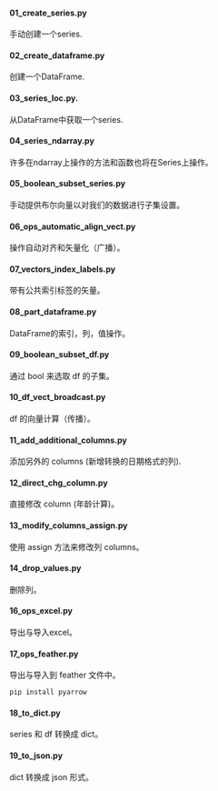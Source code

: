 #### 01_create_series.py
手动创建一个series.

#### 02_create_dataframe.py
创建一个DataFrame.

#### 03_series_loc.py.
从DataFrame中获取一个series.

#### 04_series_ndarray.py
许多在ndarray上操作的方法和函数也将在Series上操作。

#### 05_boolean_subset_series.py
手动提供布尔向量以对我们的数据进行子集设置。

#### 06_ops_automatic_align_vect.py
操作自动对齐和矢量化（广播）。

#### 07_vectors_index_labels.py
带有公共索引标签的矢量。

#### 08_part_dataframe.py
DataFrame的索引，列，值操作。

#### 09_boolean_subset_df.py
通过 bool 来选取 df 的子集。

#### 10_df_vect_broadcast.py
df 的向量计算（传播）。

#### 11_add_additional_columns.py
添加另外的 columns (新增转换的日期格式的列).

#### 12_direct_chg_column.py
直接修改 column (年龄计算)。

#### 13_modify_columns_assign.py
使用 assign 方法来修改列 columns。

#### 14_drop_values.py
删除列。

#### 16_ops_excel.py
导出与导入excel。

#### 17_ops_feather.py
导出与导入到 feather 文件中。

```bash
pip install pyarrow
```

#### 18_to_dict.py
series 和 df 转换成 dict。

#### 19_to_json.py
dict 转换成 json 形式。
